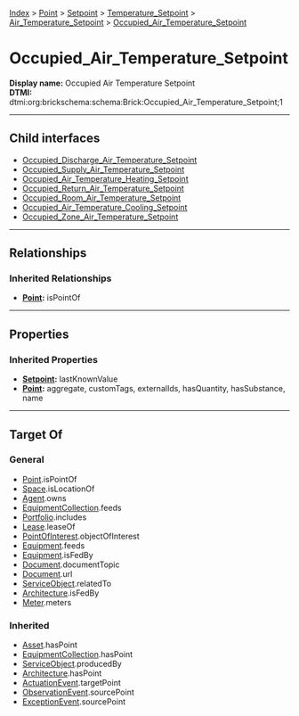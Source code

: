 [Index](../../../../../index.md) > [Point](../../../../Point.md) > [Setpoint](../../../Setpoint.md) > [Temperature_Setpoint](../../Temperature_Setpoint.md) > [Air_Temperature_Setpoint](../Air_Temperature_Setpoint.md) > [Occupied_Air_Temperature_Setpoint](#)
# Occupied_Air_Temperature_Setpoint

**Display name:** Occupied Air Temperature Setpoint<br />
**DTMI:** dtmi:org:brickschema:schema:Brick:Occupied_Air_Temperature_Setpoint;1

---

## Child interfaces
* [Occupied_Discharge_Air_Temperature_Setpoint](Occupied_Discharge_Air_Temperature_Setpoint.md)
* [Occupied_Supply_Air_Temperature_Setpoint](../Supply_Air_Temperature_Setpoint/Occupied_Supply_Air_Temperature_Setpoint.md)
* [Occupied_Air_Temperature_Heating_Setpoint](Occupied_Air_Temperature_Heating_Setpoint.md)
* [Occupied_Return_Air_Temperature_Setpoint](../Return_Air_Temperature_Setpoint/Occupied_Return_Air_Temperature_Setpoint.md)
* [Occupied_Room_Air_Temperature_Setpoint](../Room_Air_Temperature_Setpoint/Occupied_Room_Air_Temperature_Setpoint.md)
* [Occupied_Air_Temperature_Cooling_Setpoint](Occupied_Air_Temperature_Cooling_Setpoint.md)
* [Occupied_Zone_Air_Temperature_Setpoint](../Zone_Air_Temperature_Setpoint/Occupied_Zone_Air_Temperature_Setpoint.md)

---

## Relationships

### Inherited Relationships
* **[Point](../../../../Point.md):** isPointOf

---

## Properties

### Inherited Properties
* **[Setpoint](../../../Setpoint.md):** lastKnownValue
* **[Point](../../../../Point.md):** aggregate, customTags, externalIds, hasQuantity, hasSubstance, name

---

## Target Of
### General
* [Point](../../../../Point.md).isPointOf
* [Space](../../../../../Space/Space.md).isLocationOf
* [Agent](../../../../../Agent/Agent.md).owns
* [EquipmentCollection](../../../../../Collection/EquipmentCollection.md).feeds
* [Portfolio](../../../../../Collection/Portfolio.md).includes
* [Lease](../../../../../Event/Lease.md).leaseOf
* [PointOfInterest](../../../../../Information/PointOfInterest.md).objectOfInterest
* [Equipment](../../../../../Asset/Equipment/Equipment.md).feeds
* [Equipment](../../../../../Asset/Equipment/Equipment.md).isFedBy
* [Document](../../../../../Information/Document/Document.md).documentTopic
* [Document](../../../../../Information/Document/Document.md).url
* [ServiceObject](../../../../../Information/ServiceObject/ServiceObject.md).relatedTo
* [Architecture](../../../../../Space/Architecture/Architecture.md).isFedBy
* [Meter](../../../../../Asset/Equipment/Meter/Meter.md).meters
### Inherited
* [Asset](../../../../../Asset/Asset.md).hasPoint
* [EquipmentCollection](../../../../../Collection/EquipmentCollection.md).hasPoint
* [ServiceObject](../../../../../Information/ServiceObject/ServiceObject.md).producedBy
* [Architecture](../../../../../Space/Architecture/Architecture.md).hasPoint
* [ActuationEvent](../../../../../Event/PointEvent/ActuationEvent.md).targetPoint
* [ObservationEvent](../../../../../Event/PointEvent/ObservationEvent.md).sourcePoint
* [ExceptionEvent](../../../../../Event/PointEvent/ExceptionEvent.md).sourcePoint
